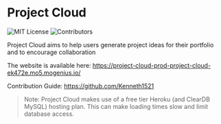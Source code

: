 # Project Cloud

![MIT License](https://img.shields.io/badge/license-MIT-brightgreen) ![Contributors](https://img.shields.io/github/contributors/TMDStudios/ProjectCloud)

Project Cloud aims to help users generate project ideas for their portfolio and to encourage collaboration

The website is available here: https://project-cloud-prod-project-cloud-ek472e.mo5.mogenius.io/

Contribution Guide: https://github.com/Kenneth1521

> Note: Project Cloud makes use of a free tier Heroku (and ClearDB MySQL) hosting plan. This can make loading times slow and limit database access.
